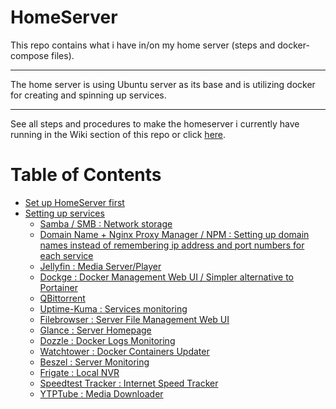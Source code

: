 # HomeServer
This repo contains what i have in/on my home server (steps and docker-compose files).  

***
The home server is using Ubuntu server as its base and is utilizing docker for creating and spinning up services.

***
See all steps and procedures to make the homeserver i currently have running in the Wiki section of this repo or click [here](https://github.com/user-nos/Home-Server/wiki).

# Table of Contents
- [Set up HomeServer first](https://github.com/user-nos/Home-Server/wiki/Set-up-HomeServer)
- [Setting up services](https://github.com/user-nos/Home-Server/wiki/Setting-up-services)
  - [Samba / SMB : Network storage](https://github.com/user-nos/Home-Server/wiki/Setting-up-services#samba--smb--network-storage)
  - [Domain Name + Nginx Proxy Manager / NPM : Setting up domain names instead of remembering ip address and port numbers for each service](https://github.com/user-nos/Home-Server/wiki/Setting-up-services#domain-name--nginx-proxy-manager--npm--setting-up-domain-names-instead-of-remembering-ip-address-and-port-numbers-for-each-service)
  - [Jellyfin : Media Server/Player](https://github.com/user-nos/Home-Server/wiki/Setting-up-services#jellyfin--media-serverplayer)
  - [Dockge : Docker Management Web UI / Simpler alternative to Portainer](https://github.com/user-nos/HomeServer/wiki/Setting-up-services#dockge--docker-management-web-ui--simpler-alternative-to-portainer)
  - [QBittorrent](https://github.com/user-nos/HomeServer/wiki/Setting-up-services#qbittorrent--gluetun-vpn-tunnel-using-free-protonvpn)
  - [Uptime-Kuma : Services monitoring](https://github.com/user-nos/HomeServer/wiki/Setting-up-services#uptime-kuma--services-monitoring)
  - [Filebrowser : Server File Management Web UI](https://github.com/user-nos/HomeServer/wiki/Setting-up-services#filebrowser--server-file-management-web-ui)
  - [Glance : Server Homepage](https://github.com/user-nos/HomeServer/wiki/Setting-up-services#glance--server-homepage)
  - [Dozzle : Docker Logs Monitoring](https://github.com/user-nos/HomeServer/wiki/Setting-up-services#dozzle--docker-logs-monitoring)
  - [Watchtower : Docker Containers Updater](https://github.com/user-nos/HomeServer/wiki/Setting-up-services#watchtower--docker-containers-updater)
  - [Beszel : Server Monitoring](https://github.com/user-nos/HomeServer/wiki/Setting-up-services#beszel--server-monitoring)
  - [Frigate : Local NVR](https://github.com/user-nos/HomeServer/wiki/Setting-up-services#frigate--local-nvr)
  - [Speedtest Tracker : Internet Speed Tracker](https://github.com/user-nos/HomeServer/wiki/Setting-up-services#speedtest-tracker--internet-speed-tracker)
  - [YTPTube : Media Downloader](https://github.com/user-nos/HomeServer/wiki/Setting-up-services#ytptube--media-downloader)
